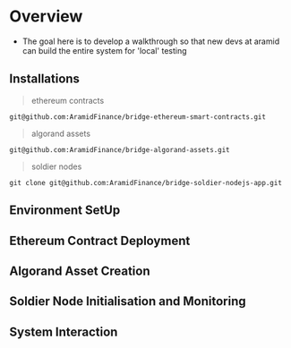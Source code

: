 # Overview

- The goal here is to develop a walkthrough so that new devs at aramid can build the entire system for 'local' testing

## Installations

> ethereum contracts

```
git@github.com:AramidFinance/bridge-ethereum-smart-contracts.git
```

> algorand assets

```
git@github.com:AramidFinance/bridge-algorand-assets.git
```

> soldier nodes

```
git clone git@github.com:AramidFinance/bridge-soldier-nodejs-app.git
```

## Environment SetUp

## Ethereum Contract Deployment

## Algorand Asset Creation

## Soldier Node Initialisation and Monitoring

## System Interaction
